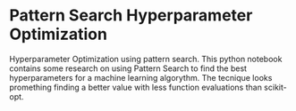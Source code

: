 # Pattern Search Hyperparameter Optimization
Hyperparameter Optimization using pattern search. This python notebook contains some research on using Pattern Search to find the best hyperparameters for a machine learning algorythm.  The tecnique looks promething finding a better value with less function evaluations than scikit-opt.

